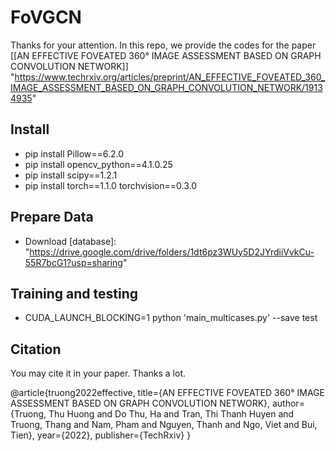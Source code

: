 # FoVGCN

Thanks for your attention. In this repo, we provide the codes for the paper [[AN EFFECTIVE FOVEATED 360° IMAGE ASSESSMENT BASED ON GRAPH CONVOLUTION NETWORK]] "https://www.techrxiv.org/articles/preprint/AN_EFFECTIVE_FOVEATED_360_IMAGE_ASSESSMENT_BASED_ON_GRAPH_CONVOLUTION_NETWORK/19134935"

## Install
- pip install Pillow==6.2.0
- pip install opencv_python==4.1.0.25
- pip install scipy==1.2.1
- pip install torch==1.1.0 torchvision==0.3.0



## Prepare Data
- Download [database]: "https://drive.google.com/drive/folders/1dt6pz3WUy5D2JYrdiiVvkCu-55R7bcG1?usp=sharing"

## Training and testing

- CUDA_LAUNCH_BLOCKING=1 python 'main_multicases.py' --save test

## Citation
You may cite it in your paper. Thanks a lot.

@article{truong2022effective,
  title={AN EFFECTIVE FOVEATED 360° IMAGE ASSESSMENT BASED ON GRAPH CONVOLUTION NETWORK},
  author={Truong, Thu Huong and Do Thu, Ha and Tran, Thi Thanh Huyen and Truong, Thang and Nam, Pham and Nguyen, Thanh and Ngo, Viet and Bui, Tien},
  year={2022},
  publisher={TechRxiv}
}

